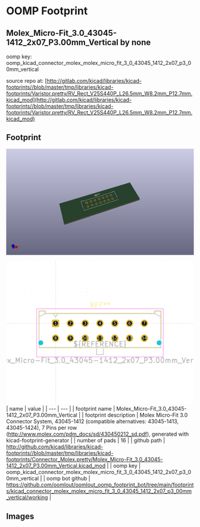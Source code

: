 # OOMP Footprint  
## Molex_Micro-Fit_3.0_43045-1412_2x07_P3.00mm_Vertical  by none  
  
oomp key: oomp_kicad_connector_molex_molex_micro_fit_3_0_43045_1412_2x07_p3_00mm_vertical  
  
source repo at: [http://gitlab.com/kicad/libraries/kicad-footprints//blob/master/tmp/libraries/kicad-footprints/Varistor.pretty/RV_Rect_V25S440P_L26.5mm_W8.2mm_P12.7mm.kicad_mod](http://gitlab.com/kicad/libraries/kicad-footprints//blob/master/tmp/libraries/kicad-footprints/Varistor.pretty/RV_Rect_V25S440P_L26.5mm_W8.2mm_P12.7mm.kicad_mod)  
## Footprint  
  
[![working_kicad_pcb_3d.png](working_kicad_pcb_3d_600.png)](working_kicad_pcb_3d.png)  
  
[![working.png](working_600.png)](working.png)  
| name | value | 
| --- | --- | 
| footprint name | Molex_Micro-Fit_3.0_43045-1412_2x07_P3.00mm_Vertical | 
| footprint description | Molex Micro-Fit 3.0 Connector System, 43045-1412 (compatible alternatives: 43045-1413, 43045-1424), 7 Pins per row (http://www.molex.com/pdm_docs/sd/430450212_sd.pdf), generated with kicad-footprint-generator | 
| number of pads | 16 | 
| github path | http://github.com/kicad/libraries/kicad-footprints//blob/master/tmp/libraries/kicad-footprints/Connector_Molex.pretty/Molex_Micro-Fit_3.0_43045-1412_2x07_P3.00mm_Vertical.kicad_mod | 
| oomp key | oomp_kicad_connector_molex_molex_micro_fit_3_0_43045_1412_2x07_p3_00mm_vertical | 
| oomp bot github | https://github.com/oomlout/oomlout_oomp_footprint_bot/tree/main/footprints/kicad_connector_molex_molex_micro_fit_3_0_43045_1412_2x07_p3_00mm_vertical/working | 
## Images  

